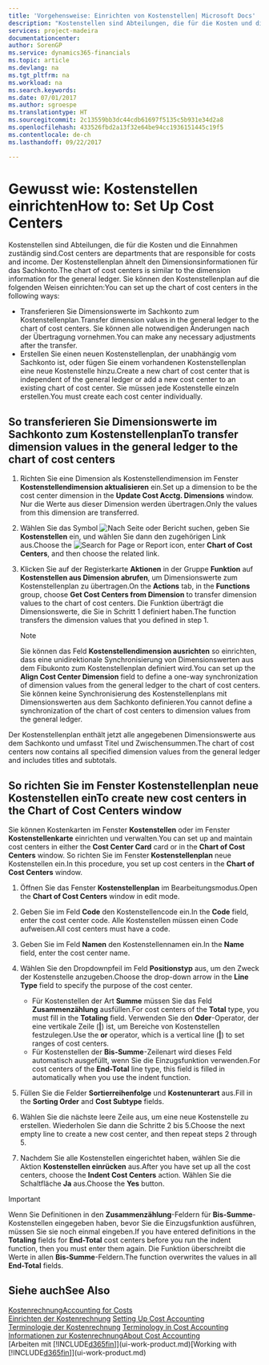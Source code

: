 ```yaml
---
title: 'Vorgehensweise: Einrichten von Kostenstellen| Microsoft Docs'
description: "Kostenstellen sind Abteilungen, die für die Kosten und die Einnahmen zuständig sind. Der Kostenstellenplan ähnelt den Dimensionsinformationen für das Sachkonto."
services: project-madeira
documentationcenter: 
author: SorenGP
ms.service: dynamics365-financials
ms.topic: article
ms.devlang: na
ms.tgt_pltfrm: na
ms.workload: na
ms.search.keywords: 
ms.date: 07/01/2017
ms.author: sgroespe
ms.translationtype: HT
ms.sourcegitcommit: 2c13559bb3dc44cdb61697f5135c5b931e34d2a8
ms.openlocfilehash: 433526fbd2a13f32e64be94cc1936151445c19f5
ms.contentlocale: de-ch
ms.lasthandoff: 09/22/2017

---
```

# <a name="how-to-set-up-cost-centers"></a><span data-ttu-id="fd1a2-104">Gewusst wie: Kostenstellen einrichten</span><span class="sxs-lookup"><span data-stu-id="fd1a2-104">How to: Set Up Cost Centers</span></span>
<span data-ttu-id="fd1a2-105">Kostenstellen sind Abteilungen, die für die Kosten und die Einnahmen zuständig sind.</span><span class="sxs-lookup"><span data-stu-id="fd1a2-105">Cost centers are departments that are responsible for costs and income.</span></span> <span data-ttu-id="fd1a2-106">Der Kostenstellenplan ähnelt den Dimensionsinformationen für das Sachkonto.</span><span class="sxs-lookup"><span data-stu-id="fd1a2-106">The chart of cost centers is similar to the dimension information for the general ledger.</span></span> <span data-ttu-id="fd1a2-107">Sie können den Kostenstellenplan auf die folgenden Weisen einrichten:</span><span class="sxs-lookup"><span data-stu-id="fd1a2-107">You can set up the chart of cost centers in the following ways:</span></span>  

-   <span data-ttu-id="fd1a2-108">Transferieren Sie Dimensionswerte im Sachkonto zum Kostenstellenplan.</span><span class="sxs-lookup"><span data-stu-id="fd1a2-108">Transfer dimension values in the general ledger to the chart of cost centers.</span></span> <span data-ttu-id="fd1a2-109">Sie können alle notwendigen Änderungen nach der Übertragung vornehmen.</span><span class="sxs-lookup"><span data-stu-id="fd1a2-109">You can make any necessary adjustments after the transfer.</span></span>  
-   <span data-ttu-id="fd1a2-110">Erstellen Sie einen neuen Kostenstellenplan, der unabhängig vom Sachkonto ist, oder fügen Sie einem vorhandenen Kostenstellenplan eine neue Kostenstelle hinzu.</span><span class="sxs-lookup"><span data-stu-id="fd1a2-110">Create a new chart of cost center that is independent of the general ledger or add a new cost center to an existing chart of cost center.</span></span> <span data-ttu-id="fd1a2-111">Sie müssen jede Kostenstelle einzeln erstellen.</span><span class="sxs-lookup"><span data-stu-id="fd1a2-111">You must create each cost center individually.</span></span>  

## <a name="to-transfer-dimension-values-in-the-general-ledger-to-the-chart-of-cost-centers"></a><span data-ttu-id="fd1a2-112">So transferieren Sie Dimensionswerte im Sachkonto zum Kostenstellenplan</span><span class="sxs-lookup"><span data-stu-id="fd1a2-112">To transfer dimension values in the general ledger to the chart of cost centers</span></span>  
1.  <span data-ttu-id="fd1a2-113">Richten Sie eine Dimension als Kostenstellendimension im Fenster **Kostenstellendimension aktualisieren** ein.</span><span class="sxs-lookup"><span data-stu-id="fd1a2-113">Set up a dimension to be the cost center dimension in the **Update Cost Acctg. Dimensions** window.</span></span> <span data-ttu-id="fd1a2-114">Nur die Werte aus dieser Dimension werden übertragen.</span><span class="sxs-lookup"><span data-stu-id="fd1a2-114">Only the values from this dimension are transferred.</span></span>  
2.  <span data-ttu-id="fd1a2-115">Wählen Sie das Symbol ![Nach Seite oder Bericht suchen](media/ui-search/search_small.png "Symbol Nach Seite oder Bericht suchen"), geben Sie **Kostenstellen** ein, und wählen Sie dann den zugehörigen Link aus.</span><span class="sxs-lookup"><span data-stu-id="fd1a2-115">Choose the ![Search for Page or Report](media/ui-search/search_small.png "Search for Page or Report icon") icon, enter **Chart of Cost Centers**, and then choose the related link.</span></span>  
3.  <span data-ttu-id="fd1a2-116">Klicken Sie auf der Registerkarte **Aktionen** in der Gruppe **Funktion** auf **Kostenstellen aus Dimension abrufen**, um Dimensionswerte zum Kostenstellenplan zu übertragen.</span><span class="sxs-lookup"><span data-stu-id="fd1a2-116">On the **Actions** tab, in the **Functions** group, choose **Get Cost Centers from Dimension** to transfer dimension values to the chart of cost centers.</span></span> <span data-ttu-id="fd1a2-117">Die Funktion überträgt die Dimensionswerte, die Sie in Schritt 1 definiert haben.</span><span class="sxs-lookup"><span data-stu-id="fd1a2-117">The function transfers the dimension values that you defined in step 1.</span></span>  

    > [!NOTE]  
    >  <span data-ttu-id="fd1a2-118">Sie können das Feld **Kostenstellendimension ausrichten** so einrichten, dass eine unidirektionale Synchronisierung von Dimensionswerten aus dem Fibukonto zum Kostenstellenplan definiert wird.</span><span class="sxs-lookup"><span data-stu-id="fd1a2-118">You can set up the **Align Cost Center Dimension**  field to define a one-way synchronization of dimension values from the general ledger to the chart of cost centers.</span></span> <span data-ttu-id="fd1a2-119">Sie können keine Synchronisierung des Kostenstellenplans mit Dimensionswerten aus dem Sachkonto definieren.</span><span class="sxs-lookup"><span data-stu-id="fd1a2-119">You cannot define a synchronization of the chart of cost centers to dimension values from the general ledger.</span></span>  

<span data-ttu-id="fd1a2-120">Der Kostenstellenplan enthält jetzt alle angegebenen Dimensionswerte aus dem Sachkonto und umfasst Titel und Zwischensummen.</span><span class="sxs-lookup"><span data-stu-id="fd1a2-120">The chart of cost centers now contains all specified dimension values from the general ledger and includes titles and subtotals.</span></span>  

## <a name="to-create-new-cost-centers-in-the-chart-of-cost-centers-window"></a><span data-ttu-id="fd1a2-121">So richten Sie im Fenster Kostenstellenplan neue Kostenstellen ein</span><span class="sxs-lookup"><span data-stu-id="fd1a2-121">To create new cost centers in the Chart of Cost Centers window</span></span>  
<span data-ttu-id="fd1a2-122">Sie können Kostenkarten im Fenster **Kostenstellen** oder im Fenster **Kostenstellenkarte** einrichten und verwalten.</span><span class="sxs-lookup"><span data-stu-id="fd1a2-122">You can set up and maintain cost centers in either the **Cost Center Card** card or in the **Chart of Cost Centers** window.</span></span> <span data-ttu-id="fd1a2-123">So richten Sie im Fenster **Kostenstellenplan** neue Kostenstellen ein.</span><span class="sxs-lookup"><span data-stu-id="fd1a2-123">In this procedure, you set up cost centers in the **Chart of Cost Centers** window.</span></span>  

1. <span data-ttu-id="fd1a2-124">Öffnen Sie das Fenster **Kostenstellenplan** im Bearbeitungsmodus.</span><span class="sxs-lookup"><span data-stu-id="fd1a2-124">Open the **Chart of Cost Centers** window in edit mode.</span></span>  
2. <span data-ttu-id="fd1a2-125">Geben Sie im Feld **Code** den Kostenstellencode ein.</span><span class="sxs-lookup"><span data-stu-id="fd1a2-125">In the **Code** field, enter the cost center code.</span></span> <span data-ttu-id="fd1a2-126">Alle Kostenstellen müssen einen Code aufweisen.</span><span class="sxs-lookup"><span data-stu-id="fd1a2-126">All cost centers must have a code.</span></span>  
3. <span data-ttu-id="fd1a2-127">Geben Sie im Feld **Namen** den Kostenstellennamen ein.</span><span class="sxs-lookup"><span data-stu-id="fd1a2-127">In the **Name** field, enter the cost center name.</span></span>  
4. <span data-ttu-id="fd1a2-128">Wählen Sie den Dropdownpfeil im Feld **Positionstyp** aus, um den Zweck der Kostenstelle anzugeben.</span><span class="sxs-lookup"><span data-stu-id="fd1a2-128">Choose the drop-down arrow in the **Line Type** field to specify the purpose of the cost center.</span></span>  

    - <span data-ttu-id="fd1a2-129">Für Kostenstellen der Art **Summe** müssen Sie das Feld **Zusammenzählung** ausfüllen.</span><span class="sxs-lookup"><span data-stu-id="fd1a2-129">For cost centers of the **Total** type, you must fill in the **Totaling** field.</span></span> <span data-ttu-id="fd1a2-130">Verwenden Sie den **Oder**-Operator, der eine vertikale Zeile (**&#124;**) ist, um Bereiche von Kostenstellen festzulegen.</span><span class="sxs-lookup"><span data-stu-id="fd1a2-130">Use the **or** operator, which is a vertical line (**&#124;**) to set ranges of cost centers.</span></span>  
    - <span data-ttu-id="fd1a2-131">Für Kostenstellen der **Bis-Summe**-Zeilenart wird dieses Feld automatisch ausgefüllt, wenn Sie die Einzugsfunktion verwenden.</span><span class="sxs-lookup"><span data-stu-id="fd1a2-131">For cost centers of the **End-Total** line type, this field is filled in automatically when you use the indent function.</span></span>  
5.  <span data-ttu-id="fd1a2-132">Füllen Sie die Felder **Sortierreihenfolge** und **Kostenunterart** aus.</span><span class="sxs-lookup"><span data-stu-id="fd1a2-132">Fill in the **Sorting Order** and **Cost Subtype** fields.</span></span>  
6.  <span data-ttu-id="fd1a2-133">Wählen Sie die nächste leere Zeile aus, um eine neue Kostenstelle zu erstellen. Wiederholen Sie dann die Schritte 2 bis 5.</span><span class="sxs-lookup"><span data-stu-id="fd1a2-133">Choose the next empty line to create a new cost center, and then repeat steps 2 through 5.</span></span>  
7.  <span data-ttu-id="fd1a2-134">Nachdem Sie alle Kostenstellen eingerichtet haben, wählen Sie die Aktion **Kostenstellen einrücken** aus.</span><span class="sxs-lookup"><span data-stu-id="fd1a2-134">After you have set up all the cost centers, choose the **Indent Cost Centers** action.</span></span> <span data-ttu-id="fd1a2-135">Wählen Sie die Schaltfläche **Ja** aus.</span><span class="sxs-lookup"><span data-stu-id="fd1a2-135">Choose the **Yes** button.</span></span>  

> [!IMPORTANT]  
>  <span data-ttu-id="fd1a2-136">Wenn Sie Definitionen in den **Zusammenzählung**-Feldern für **Bis-Summe**-Kostenstellen eingegeben haben, bevor Sie die Einzugsfunktion ausführen, müssen Sie sie noch einmal eingeben.</span><span class="sxs-lookup"><span data-stu-id="fd1a2-136">If you have entered definitions in the **Totaling** fields for **End-Total** cost centers before you run the indent function, then you must enter them again.</span></span> <span data-ttu-id="fd1a2-137">Die Funktion überschreibt die Werte in allen **Bis-Summe**-Feldern.</span><span class="sxs-lookup"><span data-stu-id="fd1a2-137">The function overwrites the values in all **End-Total** fields.</span></span>  

## <a name="see-also"></a><span data-ttu-id="fd1a2-138">Siehe auch</span><span class="sxs-lookup"><span data-stu-id="fd1a2-138">See Also</span></span>  
[<span data-ttu-id="fd1a2-139">Kostenrechnung</span><span class="sxs-lookup"><span data-stu-id="fd1a2-139">Accounting for Costs</span></span>](finance-manage-cost-accounting.md)  
<span data-ttu-id="fd1a2-140">[Einrichten der Kostenrechnung](finance-set-up-cost-accounting.md) </span><span class="sxs-lookup"><span data-stu-id="fd1a2-140">[Setting Up Cost Accounting](finance-set-up-cost-accounting.md) </span></span>  
<span data-ttu-id="fd1a2-141">[Terminologie der Kostenrechnung](finance-terminology-in-cost-accounting.md) </span><span class="sxs-lookup"><span data-stu-id="fd1a2-141">[Terminology in Cost Accounting](finance-terminology-in-cost-accounting.md) </span></span>  
[<span data-ttu-id="fd1a2-142">Informationen zur Kostenrechnung</span><span class="sxs-lookup"><span data-stu-id="fd1a2-142">About Cost Accounting</span></span>](finance-about-cost-accounting.md)  
<span data-ttu-id="fd1a2-143">[Arbeiten mit [!INCLUDE[d365fin](includes/d365fin_md.md)]](ui-work-product.md)</span><span class="sxs-lookup"><span data-stu-id="fd1a2-143">[Working with [!INCLUDE[d365fin](includes/d365fin_md.md)]](ui-work-product.md)</span></span>

